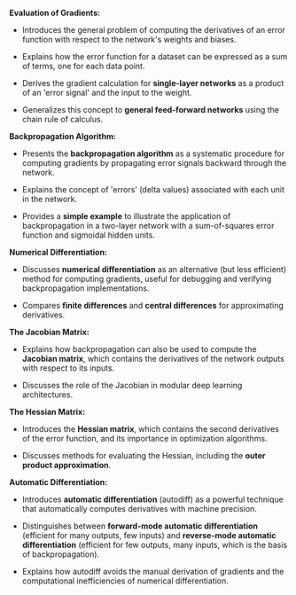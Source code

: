 
**Evaluation of Gradients:**

* Introduces the general problem of computing the derivatives of an error function with respect to the network's weights and biases.

* Explains how the error function for a dataset can be expressed as a sum of terms, one for each data point.

* Derives the gradient calculation for **single-layer networks** as a product of an 'error signal' and the input to the weight.

* Generalizes this concept to **general feed-forward networks** using the chain rule of calculus.

**Backpropagation Algorithm:**

* Presents the **backpropagation algorithm** as a systematic procedure for computing gradients by propagating error signals backward through the network.

* Explains the concept of 'errors' (delta values) associated with each unit in the network.

* Provides a **simple example** to illustrate the application of backpropagation in a two-layer network with a sum-of-squares error function and sigmoidal hidden units.

 **Numerical Differentiation:**

* Discusses **numerical differentiation** as an alternative (but less efficient) method for computing gradients, useful for debugging and verifying backpropagation implementations.

* Compares **finite differences** and **central differences** for approximating derivatives.

 **The Jacobian Matrix:**

* Explains how backpropagation can also be used to compute the **Jacobian matrix**, which contains the derivatives of the network outputs with respect to its inputs.

* Discusses the role of the Jacobian in modular deep learning architectures.

 **The Hessian Matrix:**

* Introduces the **Hessian matrix**, which contains the second derivatives of the error function, and its importance in optimization algorithms.

* Discusses methods for evaluating the Hessian, including the **outer product approximation**.

 **Automatic Differentiation:**

* Introduces **automatic differentiation** (autodiff) as a powerful technique that automatically computes derivatives with machine precision.

* Distinguishes between **forward-mode automatic differentiation** (efficient for many outputs, few inputs) and **reverse-mode automatic differentiation** (efficient for few outputs, many inputs, which is the basis of backpropagation).

* Explains how autodiff avoids the manual derivation of gradients and the computational inefficiencies of numerical differentiation.